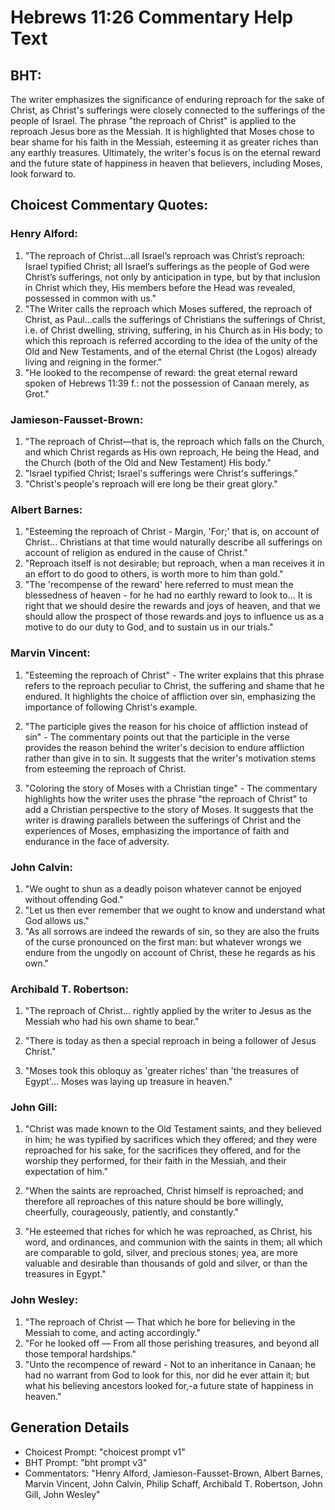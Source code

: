 # Hebrews 11:26 Commentary Help Text

## BHT:
The writer emphasizes the significance of enduring reproach for the sake of Christ, as Christ's sufferings were closely connected to the sufferings of the people of Israel. The phrase "the reproach of Christ" is applied to the reproach Jesus bore as the Messiah. It is highlighted that Moses chose to bear shame for his faith in the Messiah, esteeming it as greater riches than any earthly treasures. Ultimately, the writer's focus is on the eternal reward and the future state of happiness in heaven that believers, including Moses, look forward to.

## Choicest Commentary Quotes:
### Henry Alford:
1. "The reproach of Christ...all Israel’s reproach was Christ’s reproach: Israel typified Christ; all Israel’s sufferings as the people of God were Christ’s sufferings, not only by anticipation in type, but by that inclusion in Christ which they, His members before the Head was revealed, possessed in common with us."
2. "The Writer calls the reproach which Moses suffered, the reproach of Christ, as Paul...calls the sufferings of Christians the sufferings of Christ, i.e. of Christ dwelling, striving, suffering, in his Church as in His body; to which this reproach is referred according to the idea of the unity of the Old and New Testaments, and of the eternal Christ (the Logos) already living and reigning in the former."
3. "He looked to the recompense of reward: the great eternal reward spoken of Hebrews 11:39 f.: not the possession of Canaan merely, as Grot."

### Jamieson-Fausset-Brown:
1. "The reproach of Christ—that is, the reproach which falls on the Church, and which Christ regards as His own reproach, He being the Head, and the Church (both of the Old and New Testament) His body."
2. "Israel typified Christ; Israel's sufferings were Christ's sufferings."
3. "Christ's people's reproach will ere long be their great glory."

### Albert Barnes:
1. "Esteeming the reproach of Christ - Margin, 'For;' that is, on account of Christ... Christians at that time would naturally describe all sufferings on account of religion as endured in the cause of Christ."
2. "Reproach itself is not desirable; but reproach, when a man receives it in an effort to do good to others, is worth more to him than gold."
3. "The 'recompense of the reward' here referred to must mean the blessedness of heaven - for he had no earthly reward to look to... It is right that we should desire the rewards and joys of heaven, and that we should allow the prospect of those rewards and joys to influence us as a motive to do our duty to God, and to sustain us in our trials."

### Marvin Vincent:
1. "Esteeming the reproach of Christ" - The writer explains that this phrase refers to the reproach peculiar to Christ, the suffering and shame that he endured. It highlights the choice of affliction over sin, emphasizing the importance of following Christ's example.

2. "The participle gives the reason for his choice of affliction instead of sin" - The commentary points out that the participle in the verse provides the reason behind the writer's decision to endure affliction rather than give in to sin. It suggests that the writer's motivation stems from esteeming the reproach of Christ.

3. "Coloring the story of Moses with a Christian tinge" - The commentary highlights how the writer uses the phrase "the reproach of Christ" to add a Christian perspective to the story of Moses. It suggests that the writer is drawing parallels between the sufferings of Christ and the experiences of Moses, emphasizing the importance of faith and endurance in the face of adversity.

### John Calvin:
1. "We ought to shun as a deadly poison whatever cannot be enjoyed without offending God."
2. "Let us then ever remember that we ought to know and understand what God allows us."
3. "As all sorrows are indeed the rewards of sin, so they are also the fruits of the curse pronounced on the first man: but whatever wrongs we endure from the ungodly on account of Christ, these he regards as his own."

### Archibald T. Robertson:
1. "The reproach of Christ... rightly applied by the writer to Jesus as the Messiah who had his own shame to bear." 

2. "There is today as then a special reproach in being a follower of Jesus Christ." 

3. "Moses took this obloquy as 'greater riches' than 'the treasures of Egypt'... Moses was laying up treasure in heaven."

### John Gill:
1. "Christ was made known to the Old Testament saints, and they believed in him; he was typified by sacrifices which they offered; and they were reproached for his sake, for the sacrifices they offered, and for the worship they performed, for their faith in the Messiah, and their expectation of him."

2. "When the saints are reproached, Christ himself is reproached; and therefore all reproaches of this nature should be bore willingly, cheerfully, courageously, patiently, and constantly."

3. "He esteemed that riches for which he was reproached, as Christ, his word, and ordinances, and communion with the saints in them; all which are comparable to gold, silver, and precious stones; yea, are more valuable and desirable than thousands of gold and silver, or than the treasures in Egypt."

### John Wesley:
1. "The reproach of Christ — That which he bore for believing in the Messiah to come, and acting accordingly."
2. "For he looked off — From all those perishing treasures, and beyond all those temporal hardships."
3. "Unto the recompence of reward - Not to an inheritance in Canaan; he had no warrant from God to look for this, nor did he ever attain it; but what his believing ancestors looked for,-a future state of happiness in heaven."


## Generation Details
- Choicest Prompt: "choicest prompt v1"
- BHT Prompt: "bht prompt v3"
- Commentators: "Henry Alford, Jamieson-Fausset-Brown, Albert Barnes, Marvin Vincent, John Calvin, Philip Schaff, Archibald T. Robertson, John Gill, John Wesley"
